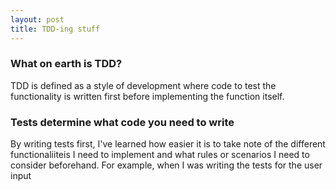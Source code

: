 ```yaml
---
layout: post
title: TDD-ing stuff
---
```


### What on earth is TDD?
TDD is defined as a style of development where code to test the functionality is written first before implementing the function itself.

### Tests determine what code you need to write
By writing tests first, I've learned how easier it is to take note of the different functionaliiteis I need to implement and what rules or scenarios I need to consider beforehand. For example, when I was writing the tests for the user input

